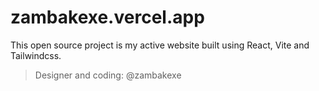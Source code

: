 # zambakexe.vercel.app

This open source project is my active website built using React, Vite and Tailwindcss.

> Designer and coding: @zambakexe
